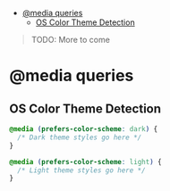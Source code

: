 - [@media queries](#media-queries)
  - [OS Color Theme Detection](#os-color-theme-detection)

> TODO: More to come

# @media queries

## OS Color Theme Detection

```css
@media (prefers-color-scheme: dark) {
  /* Dark theme styles go here */
}

@media (prefers-color-scheme: light) {
  /* Light theme styles go here */
}
```
